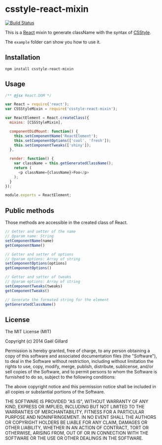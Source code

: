 # csstyle-react-mixin

[![Build Status](https://travis-ci.org/Swatto/csstyle-react-mixin.svg)](https://travis-ci.org/Swatto/csstyle-react-mixin)

This is a [React](http://facebook.github.io/react/) mixin to generate className with the syntax of [CSStyle](http://www.csstyle.io).

The `example` folder can show you how to use it.

## Installation

```
npm install csstyle-react-mixin
```

## Usage

```javascript
/** @jsx React.DOM */

var React = require('react');
var CSSStyleMixin = require('csstyle-react-mixin');

var ReactElement = React.createClass({
  mixins: [CSSStyleMixin],

  componentDidMount: function() {
    this.setComponentName('ReactElement');
    this.setComponentOptions(['cool', 'fresh']);
    this.setComponentTweaks(['shiny']);
  },

  render: function() {
    var className = this.getGeneratedClassName();
    return (
      <p className={className}>Foo</p>
    );
  }
});

module.exports = ReactElement;
```

## Public methods

Those methods are accessible in the created class of React.

```javascript
// Getter and setter of the name
// @param name: String
setComponentName(name)
getComponentName()

// Getter and setter of options
// @param options: Array of string
setComponentOptions(options)
getComponentOptions()

// Getter and setter of tweaks
// @param options: Array of string
setComponentTweaks(tweaks)
getComponentTweaks()

// Generate the formated string for the element
getGeneratedClassName()
```

## License

The MIT License (MIT)

Copyright (c) 2014 Gaël Gillard

Permission is hereby granted, free of charge, to any person obtaining a copy
of this software and associated documentation files (the "Software"), to deal
in the Software without restriction, including without limitation the rights
to use, copy, modify, merge, publish, distribute, sublicense, and/or sell
copies of the Software, and to permit persons to whom the Software is
furnished to do so, subject to the following conditions:

The above copyright notice and this permission notice shall be included in all
copies or substantial portions of the Software.

THE SOFTWARE IS PROVIDED "AS IS", WITHOUT WARRANTY OF ANY KIND, EXPRESS OR
IMPLIED, INCLUDING BUT NOT LIMITED TO THE WARRANTIES OF MERCHANTABILITY,
FITNESS FOR A PARTICULAR PURPOSE AND NONINFRINGEMENT. IN NO EVENT SHALL THE
AUTHORS OR COPYRIGHT HOLDERS BE LIABLE FOR ANY CLAIM, DAMAGES OR OTHER
LIABILITY, WHETHER IN AN ACTION OF CONTRACT, TORT OR OTHERWISE, ARISING FROM,
OUT OF OR IN CONNECTION WITH THE SOFTWARE OR THE USE OR OTHER DEALINGS IN THE
SOFTWARE.